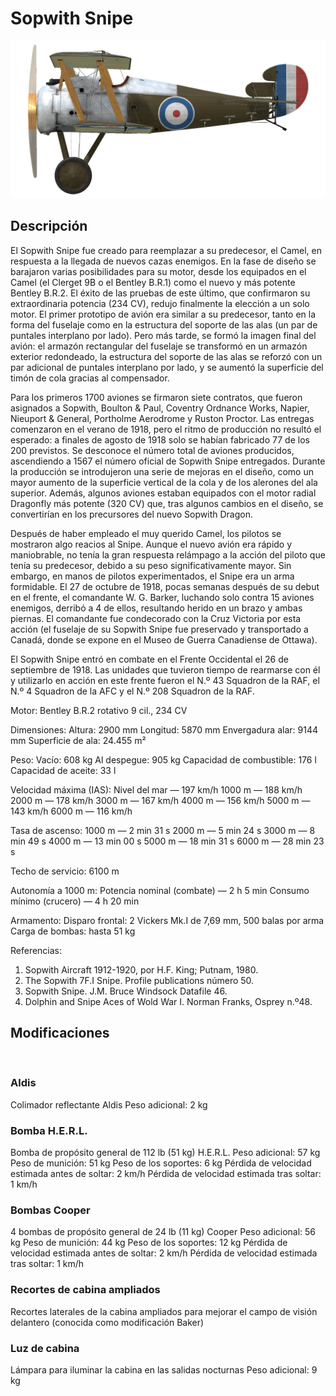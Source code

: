 ﻿# Sopwith Snipe

![sopsnipe](../images/sopsnipe.png)

## Descripción

El Sopwith Snipe fue creado para reemplazar a su predecesor, el Camel, en respuesta a la llegada de nuevos cazas enemigos. En la fase de diseño se barajaron varias posibilidades para su motor, desde los equipados en el Camel (el Clerget 9B o el Bentley B.R.1) como el nuevo y más potente Bentley B.R.2. El éxito de las pruebas de este último, que confirmaron su extraordinaria potencia (234 CV), redujo finalmente la elección a un solo motor. El primer prototipo de avión era similar a su predecesor, tanto en la forma del fuselaje como en la estructura del soporte de las alas (un par de puntales interplano por lado). Pero más tarde, se formó la imagen final del avión: el armazón rectangular del fuselaje se transformó en un armazón exterior redondeado, la estructura del soporte de las alas se reforzó con un par adicional de puntales interplano por lado, y se aumentó la superficie del timón de cola gracias al compensador.

Para los primeros 1700 aviones se firmaron siete contratos, que fueron asignados a Sopwith, Boulton & Paul, Coventry Ordnance Works, Napier, Nieuport & General, Portholme Aerodrome y Ruston Proctor. Las entregas comenzaron en el verano de 1918, pero el ritmo de producción no resultó el esperado: a finales de agosto de 1918 solo se habían fabricado 77 de los 200 previstos. Se desconoce el número total de aviones producidos, ascendiendo a 1567 el número oficial de Sopwith Snipe entregados. Durante la producción se introdujeron una serie de mejoras en el diseño, como un mayor aumento de la superficie vertical de la cola y de los alerones del ala superior. Además, algunos aviones estaban equipados con el motor radial Dragonfly más potente (320 CV) que, tras algunos cambios en el diseño, se convertirían en los precursores del nuevo Sopwith Dragon.

Después de haber empleado el muy querido Camel, los pilotos se mostraron algo reacios al Snipe. Aunque el nuevo avión era rápido y maniobrable, no tenía la gran respuesta relámpago a la acción del piloto que tenía su predecesor, debido a su peso significativamente mayor. Sin embargo, en manos de pilotos experimentados, el Snipe era un arma formidable. El 27 de octubre de 1918, pocas semanas después de su debut en el frente, el comandante W. G. Barker, luchando solo contra 15 aviones enemigos, derribó a 4 de ellos, resultando herido en un brazo y ambas piernas. El comandante fue condecorado con la Cruz Victoria por esta acción (el fuselaje de su Sopwith Snipe fue preservado y transportado a Canadá, donde se expone en el Museo de Guerra Canadiense de Ottawa).

El Sopwith Snipe entró en combate en el Frente Occidental el 26 de septiembre de 1918. Las unidades que tuvieron tiempo de rearmarse con él y utilizarlo en acción en este frente fueron el N.º 43 Squadron de la RAF, el N.º 4 Squadron de la AFC y el N.º 208 Squadron de la RAF.


Motor:
Bentley B.R.2 rotativo 9 cil., 234 CV

Dimensiones:
Altura: 2900 mm
Longitud: 5870 mm
Envergadura alar: 9144 mm
Superficie de ala: 24.455 m²

Peso:
Vacío: 608 kg
Al despegue: 905 kg
Capacidad de combustible: 176 l
Capacidad de aceite: 33 l

Velocidad máxima (IAS):
Nivel del mar — 197 km/h
1000 m — 188 km/h
2000 m — 178 km/h
3000 m — 167 km/h
4000 m — 156 km/h
5000 m — 143 km/h
6000 m — 116 km/h

Tasa de ascenso:
1000 m — 2 min 31 s
2000 m — 5 min 24 s
3000 m — 8 min 49 s
4000 m — 13 min 00 s
5000 m — 18 min 31 s
6000 m — 28 min 23 s

Techo de servicio: 6100 m

Autonomía a 1000 m:
Potencia nominal (combate) — 2 h 5 min
Consumo mínimo (crucero) — 4 h 20 min

Armamento:
Disparo frontal: 2 Vickers Mk.I de 7,69 mm, 500 balas por arma
Carga de bombas: hasta 51 kg

Referencias:
1) Sopwith Aircraft 1912-1920, por H.F. King; Putnam, 1980.
2) The Sopwith 7F.I Snipe. Profile publications número 50.
3) Sopwith Snipe. J.M. Bruce Windsock Datafile 46.
4) Dolphin and Snipe Aces of Wold War I.  Norman Franks, Osprey n.º48.

## Modificaciones
﻿

### Aldis

Colimador reflectante Aldis
Peso adicional: 2 kg
﻿

### Bomba H.E.R.L.

Bomba de propósito general de 112 lb (51 kg) H.E.R.L.
Peso adicional: 57 kg
Peso de munición: 51 kg
Peso de los soportes: 6 kg
Pérdida de velocidad estimada antes de soltar: 2 km/h
Pérdida de velocidad estimada tras soltar: 1 km/h﻿

### Bombas Cooper

4 bombas de propósito general de 24 lb (11 kg) Cooper
Peso adicional: 56 kg
Peso de munición: 44 kg
Peso de los soportes: 12 kg
Pérdida de velocidad estimada antes de soltar: 2 km/h
Pérdida de velocidad estimada tras soltar: 1 km/h
﻿

### Recortes de cabina ampliados

Recortes laterales de la cabina ampliados para mejorar el campo de visión delantero (conocida como modificación Baker)﻿

### Luz de cabina

Lámpara para iluminar la cabina en las salidas nocturnas
Peso adicional: 9 kg

